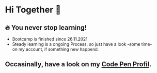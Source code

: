 # Hi Together 👋

## :fire: You never stop learning!

- Bootcamp is finished since 26.11.2021
- Steady learning is a ongoing Process, so just have a look -some time- on my account, if something new happend.

## Occasinally, have a look on my [Code Pen Profil](https://codepen.io/gagasissi).

